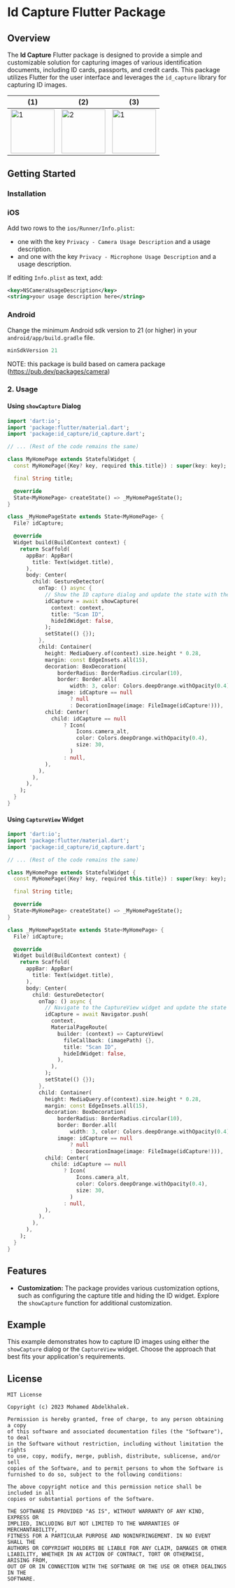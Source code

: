 # Id Capture Flutter Package

## Overview

The **Id Capture** Flutter package is designed to provide a simple and customizable solution for capturing images of various identification documents, including ID cards, passports, and credit cards. This package utilizes Flutter for the user interface and leverages the `id_capture` library for capturing ID images.

| (1)                                                                                                                         | (2)                                                                                                                         | (3)                                                                                                                   |
| ------------------------------------------------------------------------------------------------------------------------------- | ---------------------------------------------------------------------------------------------------------------------------- | ---------------------------------------------------------------------------------------------------------------------------- |
| <img src="https://github.com/mohamed296/id_capture/blob/main/assets/1.jpeg?raw=true?raw=true" alt="1" width="100"> | <img src="https://github.com/mohamed296/id_capture/blob/main/assets/2.jpeg?raw=true?raw=true" alt="2" width="100"> | <img src="https://github.com/mohamed296/id_capture/blob/main/assets/3.jpeg?raw=true?raw=true" alt="1" width="100">                                                                                                  |


## Getting Started

### Installation

### iOS

Add two rows to the `ios/Runner/Info.plist`:

* one with the key `Privacy - Camera Usage Description` and a usage description.
* and one with the key `Privacy - Microphone Usage Description` and a usage description.

If editing `Info.plist` as text, add:

```xml
<key>NSCameraUsageDescription</key>
<string>your usage description here</string>
```

### Android

Change the minimum Android sdk version to 21 (or higher) in your `android/app/build.gradle` file.

```groovy
minSdkVersion 21
```

NOTE: this package is build based on camera package (https://pub.dev/packages/camera)
### 2. Usage

#### Using `showCapture` Dialog

```dart
import 'dart:io';
import 'package:flutter/material.dart';
import 'package:id_capture/id_capture.dart';

// ... (Rest of the code remains the same)

class MyHomePage extends StatefulWidget {
  const MyHomePage({Key? key, required this.title}) : super(key: key);

  final String title;

  @override
  State<MyHomePage> createState() => _MyHomePageState();
}

class _MyHomePageState extends State<MyHomePage> {
  File? idCapture;

  @override
  Widget build(BuildContext context) {
    return Scaffold(
      appBar: AppBar(
        title: Text(widget.title),
      ),
      body: Center(
        child: GestureDetector(
          onTap: () async {
            // Show the ID capture dialog and update the state with the captured image
            idCapture = await showCapture(
              context: context,
              title: "Scan ID",
              hideIdWidget: false,
            );
            setState(() {});
          },
          child: Container(
            height: MediaQuery.of(context).size.height * 0.28,
            margin: const EdgeInsets.all(15),
            decoration: BoxDecoration(
                borderRadius: BorderRadius.circular(10),
                border: Border.all(
                    width: 3, color: Colors.deepOrange.withOpacity(0.4)),
                image: idCapture == null
                    ? null
                    : DecorationImage(image: FileImage(idCapture!))),
            child: Center(
              child: idCapture == null
                  ? Icon(
                      Icons.camera_alt,
                      color: Colors.deepOrange.withOpacity(0.4),
                      size: 30,
                    )
                  : null,
            ),
          ),
        ),
      ),
    );
  }
}
```

#### Using `CaptureView` Widget

```dart
import 'dart:io';
import 'package:flutter/material.dart';
import 'package:id_capture/id_capture.dart';

// ... (Rest of the code remains the same)

class MyHomePage extends StatefulWidget {
  const MyHomePage({Key? key, required this.title}) : super(key: key);

  final String title;

  @override
  State<MyHomePage> createState() => _MyHomePageState();
}

class _MyHomePageState extends State<MyHomePage> {
  File? idCapture;

  @override
  Widget build(BuildContext context) {
    return Scaffold(
      appBar: AppBar(
        title: Text(widget.title),
      ),
      body: Center(
        child: GestureDetector(
          onTap: () async {
            // Navigate to the CaptureView widget and update the state with the captured image
            idCapture = await Navigator.push(
              context,
              MaterialPageRoute(
                builder: (context) => CaptureView(
                  fileCallback: (imagePath) {},
                  title: "Scan ID",
                  hideIdWidget: false,
                ),
              ),
            );
            setState(() {});
          },
          child: Container(
            height: MediaQuery.of(context).size.height * 0.28,
            margin: const EdgeInsets.all(15),
            decoration: BoxDecoration(
                borderRadius: BorderRadius.circular(10),
                border: Border.all(
                    width: 3, color: Colors.deepOrange.withOpacity(0.4)),
                image: idCapture == null
                    ? null
                    : DecorationImage(image: FileImage(idCapture!))),
            child: Center(
              child: idCapture == null
                  ? Icon(
                      Icons.camera_alt,
                      color: Colors.deepOrange.withOpacity(0.4),
                      size: 30,
                    )
                  : null,
            ),
          ),
        ),
      ),
    );
  }
}
```

## Features

- **Customization:** The package provides various customization options, such as configuring the capture title and hiding the ID widget. Explore the `showCapture` function for additional customization.

## Example

This example demonstrates how to capture ID images using either the `showCapture` dialog or the `CaptureView` widget. Choose the approach that best fits your application's requirements.

## License

```
MIT License

Copyright (c) 2023 Mohamed Abdelkhalek.

Permission is hereby granted, free of charge, to any person obtaining a copy
of this software and associated documentation files (the "Software"), to deal
in the Software without restriction, including without limitation the rights
to use, copy, modify, merge, publish, distribute, sublicense, and/or sell
copies of the Software, and to permit persons to whom the Software is
furnished to do so, subject to the following conditions:

The above copyright notice and this permission notice shall be included in all
copies or substantial portions of the Software.

THE SOFTWARE IS PROVIDED "AS IS", WITHOUT WARRANTY OF ANY KIND, EXPRESS OR
IMPLIED, INCLUDING BUT NOT LIMITED TO THE WARRANTIES OF MERCHANTABILITY,
FITNESS FOR A PARTICULAR PURPOSE AND NONINFRINGEMENT. IN NO EVENT SHALL THE
AUTHORS OR COPYRIGHT HOLDERS BE LIABLE FOR ANY CLAIM, DAMAGES OR OTHER
LIABILITY, WHETHER IN AN ACTION OF CONTRACT, TORT OR OTHERWISE, ARISING FROM,
OUT OF OR IN CONNECTION WITH THE SOFTWARE OR THE USE OR OTHER DEALINGS IN THE
SOFTWARE.
```

